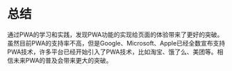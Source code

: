 # 总结

通过PWA的学习和实践，发现PWA功能的实现给页面的体验带来了更好的突破。虽然目前PWA的支持率不高，但是Google、Microsoft、Apple已经全数宣布支持PWA技术，许多平台已经开始引入了PWA技术，比如淘宝、饿了么、美团等。相信未来PWA的普及会带来更大的突破。